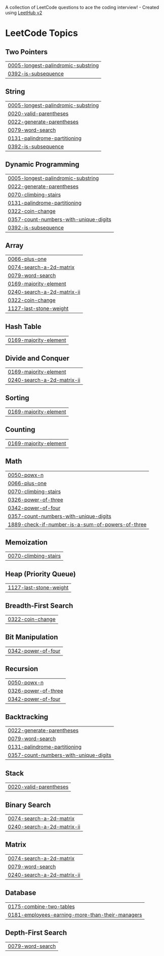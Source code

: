 A collection of LeetCode questions to ace the coding interview! - Created using [LeetHub v2](https://github.com/arunbhardwaj/LeetHub-2.0)
<!---LeetCode Topics Start-->
# LeetCode Topics
## Two Pointers
|  |
| ------- |
| [0005-longest-palindromic-substring](https://github.com/Arman11r/Leetcode-2025/tree/master/0005-longest-palindromic-substring) |
| [0392-is-subsequence](https://github.com/Arman11r/Leetcode-2025/tree/master/0392-is-subsequence) |
## String
|  |
| ------- |
| [0005-longest-palindromic-substring](https://github.com/Arman11r/Leetcode-2025/tree/master/0005-longest-palindromic-substring) |
| [0020-valid-parentheses](https://github.com/Arman11r/Leetcode-2025/tree/master/0020-valid-parentheses) |
| [0022-generate-parentheses](https://github.com/Arman11r/Leetcode-2025/tree/master/0022-generate-parentheses) |
| [0079-word-search](https://github.com/Arman11r/Leetcode-2025/tree/master/0079-word-search) |
| [0131-palindrome-partitioning](https://github.com/Arman11r/Leetcode-2025/tree/master/0131-palindrome-partitioning) |
| [0392-is-subsequence](https://github.com/Arman11r/Leetcode-2025/tree/master/0392-is-subsequence) |
## Dynamic Programming
|  |
| ------- |
| [0005-longest-palindromic-substring](https://github.com/Arman11r/Leetcode-2025/tree/master/0005-longest-palindromic-substring) |
| [0022-generate-parentheses](https://github.com/Arman11r/Leetcode-2025/tree/master/0022-generate-parentheses) |
| [0070-climbing-stairs](https://github.com/Arman11r/Leetcode-2025/tree/master/0070-climbing-stairs) |
| [0131-palindrome-partitioning](https://github.com/Arman11r/Leetcode-2025/tree/master/0131-palindrome-partitioning) |
| [0322-coin-change](https://github.com/Arman11r/Leetcode-2025/tree/master/0322-coin-change) |
| [0357-count-numbers-with-unique-digits](https://github.com/Arman11r/Leetcode-2025/tree/master/0357-count-numbers-with-unique-digits) |
| [0392-is-subsequence](https://github.com/Arman11r/Leetcode-2025/tree/master/0392-is-subsequence) |
## Array
|  |
| ------- |
| [0066-plus-one](https://github.com/Arman11r/Leetcode-2025/tree/master/0066-plus-one) |
| [0074-search-a-2d-matrix](https://github.com/Arman11r/Leetcode-2025/tree/master/0074-search-a-2d-matrix) |
| [0079-word-search](https://github.com/Arman11r/Leetcode-2025/tree/master/0079-word-search) |
| [0169-majority-element](https://github.com/Arman11r/Leetcode-2025/tree/master/0169-majority-element) |
| [0240-search-a-2d-matrix-ii](https://github.com/Arman11r/Leetcode-2025/tree/master/0240-search-a-2d-matrix-ii) |
| [0322-coin-change](https://github.com/Arman11r/Leetcode-2025/tree/master/0322-coin-change) |
| [1127-last-stone-weight](https://github.com/Arman11r/Leetcode-2025/tree/master/1127-last-stone-weight) |
## Hash Table
|  |
| ------- |
| [0169-majority-element](https://github.com/Arman11r/Leetcode-2025/tree/master/0169-majority-element) |
## Divide and Conquer
|  |
| ------- |
| [0169-majority-element](https://github.com/Arman11r/Leetcode-2025/tree/master/0169-majority-element) |
| [0240-search-a-2d-matrix-ii](https://github.com/Arman11r/Leetcode-2025/tree/master/0240-search-a-2d-matrix-ii) |
## Sorting
|  |
| ------- |
| [0169-majority-element](https://github.com/Arman11r/Leetcode-2025/tree/master/0169-majority-element) |
## Counting
|  |
| ------- |
| [0169-majority-element](https://github.com/Arman11r/Leetcode-2025/tree/master/0169-majority-element) |
## Math
|  |
| ------- |
| [0050-powx-n](https://github.com/Arman11r/Leetcode-2025/tree/master/0050-powx-n) |
| [0066-plus-one](https://github.com/Arman11r/Leetcode-2025/tree/master/0066-plus-one) |
| [0070-climbing-stairs](https://github.com/Arman11r/Leetcode-2025/tree/master/0070-climbing-stairs) |
| [0326-power-of-three](https://github.com/Arman11r/Leetcode-2025/tree/master/0326-power-of-three) |
| [0342-power-of-four](https://github.com/Arman11r/Leetcode-2025/tree/master/0342-power-of-four) |
| [0357-count-numbers-with-unique-digits](https://github.com/Arman11r/Leetcode-2025/tree/master/0357-count-numbers-with-unique-digits) |
| [1889-check-if-number-is-a-sum-of-powers-of-three](https://github.com/Arman11r/Leetcode-2025/tree/master/1889-check-if-number-is-a-sum-of-powers-of-three) |
## Memoization
|  |
| ------- |
| [0070-climbing-stairs](https://github.com/Arman11r/Leetcode-2025/tree/master/0070-climbing-stairs) |
## Heap (Priority Queue)
|  |
| ------- |
| [1127-last-stone-weight](https://github.com/Arman11r/Leetcode-2025/tree/master/1127-last-stone-weight) |
## Breadth-First Search
|  |
| ------- |
| [0322-coin-change](https://github.com/Arman11r/Leetcode-2025/tree/master/0322-coin-change) |
## Bit Manipulation
|  |
| ------- |
| [0342-power-of-four](https://github.com/Arman11r/Leetcode-2025/tree/master/0342-power-of-four) |
## Recursion
|  |
| ------- |
| [0050-powx-n](https://github.com/Arman11r/Leetcode-2025/tree/master/0050-powx-n) |
| [0326-power-of-three](https://github.com/Arman11r/Leetcode-2025/tree/master/0326-power-of-three) |
| [0342-power-of-four](https://github.com/Arman11r/Leetcode-2025/tree/master/0342-power-of-four) |
## Backtracking
|  |
| ------- |
| [0022-generate-parentheses](https://github.com/Arman11r/Leetcode-2025/tree/master/0022-generate-parentheses) |
| [0079-word-search](https://github.com/Arman11r/Leetcode-2025/tree/master/0079-word-search) |
| [0131-palindrome-partitioning](https://github.com/Arman11r/Leetcode-2025/tree/master/0131-palindrome-partitioning) |
| [0357-count-numbers-with-unique-digits](https://github.com/Arman11r/Leetcode-2025/tree/master/0357-count-numbers-with-unique-digits) |
## Stack
|  |
| ------- |
| [0020-valid-parentheses](https://github.com/Arman11r/Leetcode-2025/tree/master/0020-valid-parentheses) |
## Binary Search
|  |
| ------- |
| [0074-search-a-2d-matrix](https://github.com/Arman11r/Leetcode-2025/tree/master/0074-search-a-2d-matrix) |
| [0240-search-a-2d-matrix-ii](https://github.com/Arman11r/Leetcode-2025/tree/master/0240-search-a-2d-matrix-ii) |
## Matrix
|  |
| ------- |
| [0074-search-a-2d-matrix](https://github.com/Arman11r/Leetcode-2025/tree/master/0074-search-a-2d-matrix) |
| [0079-word-search](https://github.com/Arman11r/Leetcode-2025/tree/master/0079-word-search) |
| [0240-search-a-2d-matrix-ii](https://github.com/Arman11r/Leetcode-2025/tree/master/0240-search-a-2d-matrix-ii) |
## Database
|  |
| ------- |
| [0175-combine-two-tables](https://github.com/Arman11r/Leetcode-2025/tree/master/0175-combine-two-tables) |
| [0181-employees-earning-more-than-their-managers](https://github.com/Arman11r/Leetcode-2025/tree/master/0181-employees-earning-more-than-their-managers) |
## Depth-First Search
|  |
| ------- |
| [0079-word-search](https://github.com/Arman11r/Leetcode-2025/tree/master/0079-word-search) |
<!---LeetCode Topics End-->